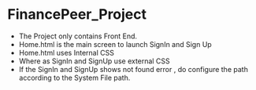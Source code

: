 # FinancePeer_Project

- The Project only contains Front End.
- Home.html is the main screen to launch SignIn and Sign Up
- Home.html uses Internal CSS
- Where as SignIn and SignUp use external CSS
- If the SignIn and SignUp shows not found error , do configure the path according to the System File path.
